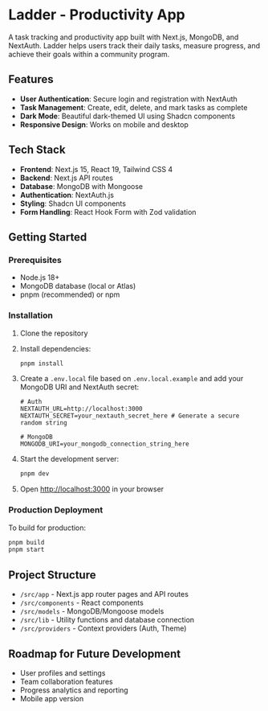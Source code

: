 # Ladder - Productivity App

A task tracking and productivity app built with Next.js, MongoDB, and NextAuth. Ladder helps users track their daily tasks, measure progress, and achieve their goals within a community program.

## Features

- **User Authentication**: Secure login and registration with NextAuth
- **Task Management**: Create, edit, delete, and mark tasks as complete
- **Dark Mode**: Beautiful dark-themed UI using Shadcn components
- **Responsive Design**: Works on mobile and desktop

## Tech Stack

- **Frontend**: Next.js 15, React 19, Tailwind CSS 4
- **Backend**: Next.js API routes
- **Database**: MongoDB with Mongoose
- **Authentication**: NextAuth.js
- **Styling**: Shadcn UI components
- **Form Handling**: React Hook Form with Zod validation

## Getting Started

### Prerequisites

- Node.js 18+
- MongoDB database (local or Atlas)
- pnpm (recommended) or npm

### Installation

1. Clone the repository
2. Install dependencies:
   ```bash
   pnpm install
   ```
3. Create a `.env.local` file based on `.env.local.example` and add your MongoDB URI and NextAuth secret:

   ```
   # Auth
   NEXTAUTH_URL=http://localhost:3000
   NEXTAUTH_SECRET=your_nextauth_secret_here # Generate a secure random string

   # MongoDB
   MONGODB_URI=your_mongodb_connection_string_here
   ```

4. Start the development server:
   ```bash
   pnpm dev
   ```
5. Open [http://localhost:3000](http://localhost:3000) in your browser

### Production Deployment

To build for production:

```bash
pnpm build
pnpm start
```

## Project Structure

- `/src/app` - Next.js app router pages and API routes
- `/src/components` - React components
- `/src/models` - MongoDB/Mongoose models
- `/src/lib` - Utility functions and database connection
- `/src/providers` - Context providers (Auth, Theme)

## Roadmap for Future Development

- User profiles and settings
- Team collaboration features
- Progress analytics and reporting
- Mobile app version
